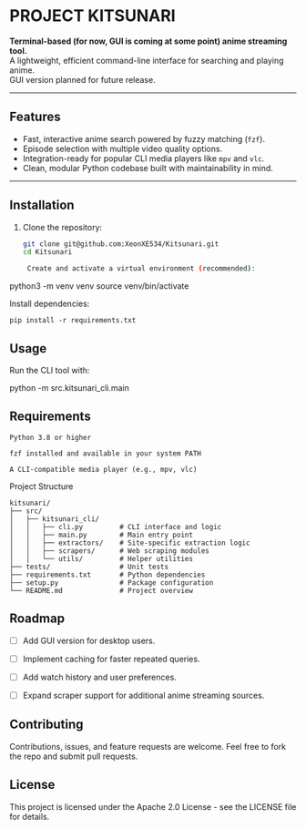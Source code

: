 # PROJECT KITSUNARI 

**Terminal-based (for now, GUI is coming at some point) anime streaming tool.**  
A lightweight, efficient command-line interface for searching and playing anime.  
GUI version planned for future release.

---

## Features

- Fast, interactive anime search powered by fuzzy matching (`fzf`).
- Episode selection with multiple video quality options.
- Integration-ready for popular CLI media players like `mpv` and `vlc`.
- Clean, modular Python codebase built with maintainability in mind.

---

## Installation

1. Clone the repository:

   ```bash
   git clone git@github.com:XeonXE534/Kitsunari.git
   cd Kitsunari

    Create and activate a virtual environment (recommended):

python3 -m venv venv
source venv/bin/activate

Install dependencies:

    pip install -r requirements.txt

## Usage

Run the CLI tool with:

python -m src.kitsunari_cli.main

## Requirements

    Python 3.8 or higher

    fzf installed and available in your system PATH

    A CLI-compatible media player (e.g., mpv, vlc)

Project Structure
```
kitsunari/
├── src/
│   ├── kitsunari_cli/
│   │   ├── cli.py         # CLI interface and logic
│   │   ├── main.py        # Main entry point
│   │   ├── extractors/    # Site-specific extraction logic
│   │   ├── scrapers/      # Web scraping modules
│   │   └── utils/         # Helper utilities
├── tests/                 # Unit tests
├── requirements.txt       # Python dependencies
├── setup.py               # Package configuration
└── README.md              # Project overview
```


## Roadmap

- [ ] Add GUI version for desktop users.
- [ ] Implement caching for faster repeated queries.
- [ ] Add watch history and user preferences.
- [ ] Expand scraper support for additional anime streaming sources.


## Contributing

Contributions, issues, and feature requests are welcome.
Feel free to fork the repo and submit pull requests.

## License

This project is licensed under the Apache 2.0 License - see the LICENSE file for details.